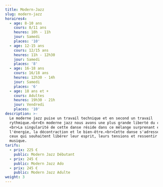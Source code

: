 ```yaml
---
title: Modern-Jazz
slug: modern-jazz
horaires4:
  - age: 8-10 ans
    cours: 8/11 ans
    heures: 10h - 11h
    jour: Samedi
    places: '10'
  - age: 12-15 ans
    cours: 12/15 ans
    heures: 11h - 12h30
    jour: Samedi
    places: '8'
  - age: 16-18 ans
    cours: 16/18 ans
    heures: 12h30 - 14h
    jour: Samedi
    places: '6'
  - age: 18 ans et +
    cours: Adultes
    heures: 19h30 - 21h
    jour: Vendredi
    places: '10'
description: >-
  Le moderne jazz puise un travail technique et en second un travail
  rythmique.<br>En moderne jazz nous avons une plus grande liberté du corps.
  <br>La singularité de cette danse réside dans ce mélange surprenant entre
  l'énergie, la décontraction et le bien-être.<br>Cette danse s'adresse a tout
  ceux qui souhaitent libérer leur esprit, leurs tensions et ressentir la
  musique.
tarifs:
  - prix: 225 €
    public: Modern Jazz Débutant
  - prix: 245 €
    public: Modern Jazz Ado
  - prix: 245 €
    public: Modern Jazz Adulte
weight: 3
---
```


